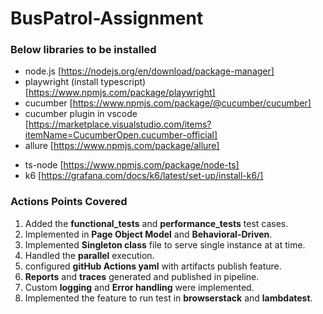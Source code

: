 # BusPatrol-Assignment

### Below libraries to be installed

- node.js [https://nodejs.org/en/download/package-manager]
- playwright (install typescript) [https://www.npmjs.com/package/playwright]
- cucumber [https://www.npmjs.com/package/@cucumber/cucumber]
- cucumber plugin in vscode [https://marketplace.visualstudio.com/items?itemName=CucumberOpen.cucumber-official]
- allure [https://www.npmjs.com/package/allure]
<!-- - multiple cucumber html reporter [https://github.com/WasiqB/multiple-cucumber-html-reporter] -->
- ts-node [https://www.npmjs.com/package/node-ts]
- k6 [https://grafana.com/docs/k6/latest/set-up/install-k6/]

### Actions Points Covered

1. Added the **functional_tests** and **performance_tests** test cases.
2. Implemented in **Page Object Model** and **Behavioral-Driven**.
3. Implemented **Singleton class** file to serve single instance at at time.
4. Handled the **parallel** execution.
5. configured **gitHub Actions yaml** with artifacts publish feature.
6. **Reports** and **traces** generated and published in pipeline.
7. Custom **logging** and **Error handling** were implemented.
8. Implemented the feature to run test in **browserstack** and **lambdatest**.